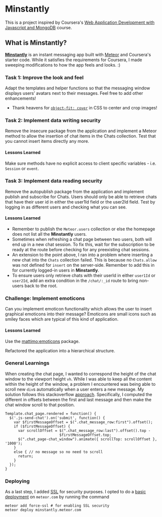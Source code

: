 # Minstantly 

This is a project inspired by Coursera's [Web Application Development with Javascript and MongoDB](https://www.coursera.org/learn/web-application-development/home/welcome) course. 

## What is Minstantly?

[**Minstantly**](https://minstantly.meteor.com) is an instant messaging app built with [Meteor](https://www.meteor.com) and Coursera's starter code. While it satisfies the requirements for Coursera, I made sweeping modifications to how the app feels and looks. :)

### Task 1: Improve the look and feel

Adapt the templates and helper functions so that the messaging window displays users’ avatars next to their messages. Feel free to add other enhancements!

- Thank heavens for [`object-fit: cover`](https://medium.com/@chrisnager/center-and-crop-images-with-a-single-line-of-css-ad140d5b4a87#.ik0qr64az) in CSS to center and crop images!

### Task 2: Implement data writing security

Remove the insecure package from the application and implement a Meteor method to allow the insertion of chat items in the Chats collection. Test that you cannot insert items directly any more.

#### Lessons Learned
Make sure methods have no explicit access to client specific variables - i.e. `Session` or `event`.

### Task 3: Implement data reading security

Remove the autopublish package from the application and implement publish and subscribe for Chats. Users should only be able to retrieve chats that have their user id in either the user1Id field or the user2Id field. Test by logging in as different users and checking what you can see.

#### Lessons Learned
- Remember to publish the `Meteor.users` collection or else the homepage does not list all the **Minstantly** users.
- Sometimes when refreshing a chat page between two users, both will end up in a new chat session. To fix this, wait for the subscription to be ready at the route before checking for any preexisting chat sessions. 
- An extension to the point above, I ran into a problem where inserting a new chat into the `Chats` collection failed. This is because no `Chats.allow`  was not defined for `insert` on the server-side. Remember to add this in for currently logged-in users in **Minstantly**.
- To ensure users only retrieve chats with their userId in either `user1Id` or `user2Id`, add an extra condition in the `/chat/:_id` route to bring non-users back to the root.

### Challenge: Implement emoticons

Can you implement emoticon functionality which allows the user to insert graphical emoticons into their message? Emoticons are small icons such as smiley faces which are typical of this kind of application.

#### Lessons Learned
Use the [mattimo:emoticons](https://atmospherejs.com/mattimo/emoticons) package.

Refactored the application into a hierarchical structure.

### General Learnings
When creating the chat page, I wanted to correspond the height of the chat window to the viewport height `vh`. While I was able to keep all the content within the height of the window, a problem I encountered was being able to scroll new `div`s automatically when a user enters a new message. My solution follows this stackoverflow [approach](http://stackoverflow.com/questions/31436289/how-do-i-scroll-to-the-bottom-of-a-div-as-data-is-added-in-meteor). Specifically, I computed the different in offsets between the first and last message and then make the chat window scroll to that position.

    Template.chat_page.rendered = function() {
      $('.js-send-chat').on('submit', function() {
        var $firstMessageOffset = $(".chat_message_row:first").offset();
        if ($firstMessageOffset) {
          var scrollOffset = $(".chat_message_row:last").offset().top -
                             $firstMessageOffset.top;
          $(".chat_page-chat_window").animate({ scrollTop: scrollOffset }, '1000');
        }
        else { // no message so no need to scroll
          return;
        }
      });
    }

### Deploying

As a last step, I added [SSL](http://guide.meteor.com/security.html#ssl) for security purposes. I opted to do a [basic deployment](http://guide.meteor.com/deployment.html#free-hosting) on `meteor.com` by running the command 

    meteor add force-ssl # for enabling SSL security
    meteor deploy minstantly.meteor.com